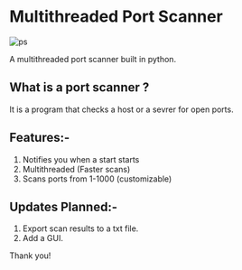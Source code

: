 # Multithreaded Port Scanner
![ps](https://user-images.githubusercontent.com/96690322/188703616-d218469a-9c28-470e-b0a4-9d0b8a895a92.jpg)

A multithreaded port scanner built in python.


## What is a port scanner ?
It is a program that checks a host or a sevrer for open ports.


## Features:-
1. Notifies you when a start starts
2. Multithreaded (Faster scans)
3. Scans ports from 1-1000 (customizable)

## Updates Planned:-
1. Export scan results to a txt file.
2. Add a GUI.

Thank you!
